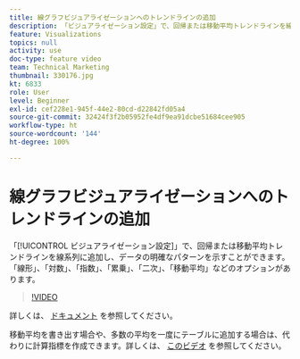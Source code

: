 ```yaml
---
title: 線グラフビジュアライゼーションへのトレンドラインの追加
description: 「ビジュアライゼーション設定」で、回帰または移動平均トレンドラインを線系列に追加し、データの明確なパターンを示すことができます。「線形」、「対数」、「指数」、「累乗」、「二次」、「移動平均」などのオプションがあります。
feature: Visualizations
topics: null
activity: use
doc-type: feature video
team: Technical Marketing
thumbnail: 330176.jpg
kt: 6833
role: User
level: Beginner
exl-id: cef228e1-945f-44e2-80cd-d22842fd05a4
source-git-commit: 32424f3f2b05952fe4df9ea91dcbe51684cee905
workflow-type: ht
source-wordcount: '144'
ht-degree: 100%

---
```


# 線グラフビジュアライゼーションへのトレンドラインの追加

「[!UICONTROL ビジュアライゼーション設定]」で、回帰または移動平均トレンドラインを線系列に追加し、データの明確なパターンを示すことができます。「線形」、「対数」、「指数」、「累乗」、「二次」、「移動平均」などのオプションがあります。

>[!VIDEO](https://video.tv.adobe.com/v/330176/?quality=12&learn=on)

詳しくは、 [ドキュメント](https://experienceleague.adobe.com/docs/analytics/analyze/analysis-workspace/visualizations/line.html?lang=ja#analysis-workspace) を参照してください。

移動平均を書き出す場合や、多数の平均を一度にテーブルに追加する場合は、代わりに計算指標を作成できます。詳しくは、 [このビデオ](https://experienceleague.adobe.com/docs/analytics-learn/tutorials/analysis-workspace/visualizations/using-the-cumulative-average-function-to-apply-metric-smoothing.html?lang=ja#analysis-workspace) を参照してください。
